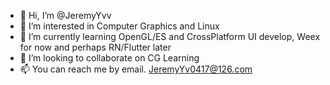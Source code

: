 - 👋 Hi, I’m @JeremyYvv
- 👀 I’m interested in Computer Graphics and Linux
- 🌱 I’m currently learning OpenGL/ES and CrossPlatform UI develop, Weex for now and perhaps RN/Flutter later
- 💞️ I’m looking to collaborate on CG Learning
- 📫 You can reach me by email. JeremyYv0417@126.com
